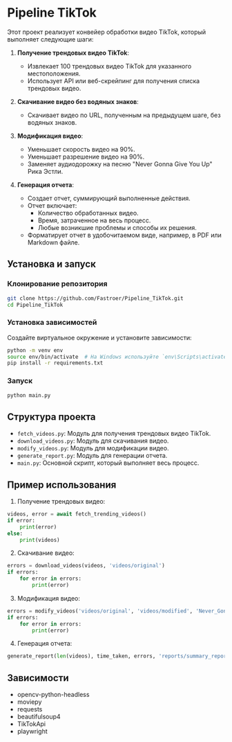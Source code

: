 
# Pipeline TikTok

Этот проект реализует конвейер обработки видео TikTok, который выполняет следующие шаги:

1. **Получение трендовых видео TikTok**:
   - Извлекает 100 трендовых видео TikTok для указанного местоположения.
   - Использует API или веб-скрейпинг для получения списка трендовых видео.

2. **Скачивание видео без водяных знаков**:
   - Скачивает видео по URL, полученным на предыдущем шаге, без водяных знаков.

3. **Модификация видео**:
   - Уменьшает скорость видео на 90%.
   - Уменьшает разрешение видео на 90%.
   - Заменяет аудиодорожку на песню "Never Gonna Give You Up" Рика Эстли.

4. **Генерация отчета**:
   - Создает отчет, суммирующий выполненные действия.
   - Отчет включает:
     - Количество обработанных видео.
     - Время, затраченное на весь процесс.
     - Любые возникшие проблемы и способы их решения.
   - Форматирует отчет в удобочитаемом виде, например, в PDF или Markdown файле.

## Установка и запуск

### Клонирование репозитория

```bash
git clone https://github.com/Fastroer/Pipeline_TikTok.git
cd Pipeline_TikTok
```

### Установка зависимостей

Создайте виртуальное окружение и установите зависимости:

```bash
python -m venv env
source env/bin/activate  # На Windows используйте `env\Scripts\activate`
pip install -r requirements.txt
```

### Запуск

```bash
python main.py
```

## Структура проекта

- `fetch_videos.py`: Модуль для получения трендовых видео TikTok.
- `download_videos.py`: Модуль для скачивания видео.
- `modify_videos.py`: Модуль для модификации видео.
- `generate_report.py`: Модуль для генерации отчета.
- `main.py`: Основной скрипт, который выполняет весь процесс.

## Пример использования

1. Получение трендовых видео:

```python
videos, error = await fetch_trending_videos()
if error:
    print(error)
else:
    print(videos)
```

2. Скачивание видео:

```python
errors = download_videos(videos, 'videos/original')
if errors:
    for error in errors:
        print(error)
```

3. Модификация видео:

```python
errors = modify_videos('videos/original', 'videos/modified', 'Never_Gonna Give You Up.mp3')
if errors:
    for error in errors:
        print(error)
```

4. Генерация отчета:

```python
generate_report(len(videos), time_taken, errors, 'reports/summary_report.md')
```

## Зависимости

- opencv-python-headless
- moviepy
- requests
- beautifulsoup4
- TikTokApi
- playwright
